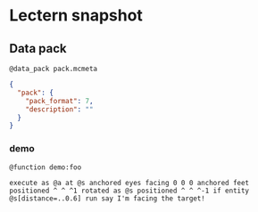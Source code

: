 # Lectern snapshot

## Data pack
`@data_pack pack.mcmeta`

```json
{
  "pack": {
    "pack_format": 7,
    "description": ""
  }
}
```

### demo
`@function demo:foo`

```mcfunction
execute as @a at @s anchored eyes facing 0 0 0 anchored feet positioned ^ ^ ^1 rotated as @s positioned ^ ^ ^-1 if entity @s[distance=..0.6] run say I'm facing the target!
```
